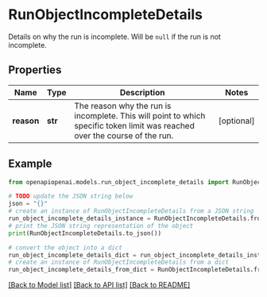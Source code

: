 # RunObjectIncompleteDetails

Details on why the run is incomplete. Will be `null` if the run is not incomplete.

## Properties

Name | Type | Description | Notes
------------ | ------------- | ------------- | -------------
**reason** | **str** | The reason why the run is incomplete. This will point to which specific token limit was reached over the course of the run. | [optional] 

## Example

```python
from openapiopenai.models.run_object_incomplete_details import RunObjectIncompleteDetails

# TODO update the JSON string below
json = "{}"
# create an instance of RunObjectIncompleteDetails from a JSON string
run_object_incomplete_details_instance = RunObjectIncompleteDetails.from_json(json)
# print the JSON string representation of the object
print(RunObjectIncompleteDetails.to_json())

# convert the object into a dict
run_object_incomplete_details_dict = run_object_incomplete_details_instance.to_dict()
# create an instance of RunObjectIncompleteDetails from a dict
run_object_incomplete_details_from_dict = RunObjectIncompleteDetails.from_dict(run_object_incomplete_details_dict)
```
[[Back to Model list]](../README.md#documentation-for-models) [[Back to API list]](../README.md#documentation-for-api-endpoints) [[Back to README]](../README.md)


